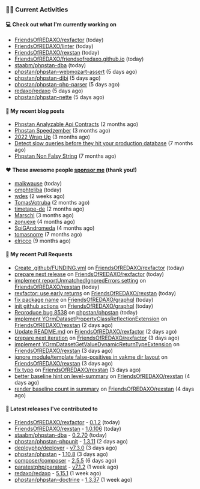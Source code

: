 ### 👨‍💻 Current Activities


#### 💻 Check out what I'm currently working on

- [FriendsOfREDAXO/rexfactor](https://github.com/FriendsOfREDAXO/rexfactor) (today)
- [FriendsOfREDAXO/linter](https://github.com/FriendsOfREDAXO/linter) (today)
- [FriendsOfREDAXO/rexstan](https://github.com/FriendsOfREDAXO/rexstan) (today)
- [FriendsOfREDAXO/friendsofredaxo.github.io](https://github.com/FriendsOfREDAXO/friendsofredaxo.github.io) (today)
- [staabm/phpstan-dba](https://github.com/staabm/phpstan-dba) (today)
- [phpstan/phpstan-webmozart-assert](https://github.com/phpstan/phpstan-webmozart-assert) (5 days ago)
- [phpstan/phpstan-dibi](https://github.com/phpstan/phpstan-dibi) (5 days ago)
- [phpstan/phpstan-php-parser](https://github.com/phpstan/phpstan-php-parser) (5 days ago)
- [redaxo/redaxo](https://github.com/redaxo/redaxo) (5 days ago)
- [phpstan/phpstan-nette](https://github.com/phpstan/phpstan-nette) (5 days ago)


#### 📜 My recent blog posts

- [Phpstan Analyzable Api Contracts](https://staabm.github.io/2022/12/29/phpstan-analyzable-api-contracts.html) (2 months ago)
- [Phpstan Speedzember](https://staabm.github.io/2022/12/23/phpstan-speedzember.html) (3 months ago)
- [2022 Wrap Up](https://staabm.github.io/2022/12/20/2022-wrap-up.html) (3 months ago)
- [Detect slow queries before they hit your production database](https://staabm.github.io/2022/08/16/phpstan-dba-query-plan-analysis.html) (7 months ago)
- [Phpstan Non Falsy String](https://staabm.github.io/2022/08/11/phpstan-non-falsy-string.html) (7 months ago)


#### ❤️ These awesome people [sponsor me](https://github.com/sponsors/staabm) (thank you!)

- [maikwause](https://github.com/maikwause) (today)
- [omphteliba](https://github.com/omphteliba) (today)
- [wdes](https://github.com/wdes) (2 weeks ago)
- [TomasVotruba](https://github.com/TomasVotruba) (2 months ago)
- [timetape-de](https://github.com/timetape-de) (2 months ago)
- [Marschl](https://github.com/Marschl) (3 months ago)
- [zonuexe](https://github.com/zonuexe) (4 months ago)
- [SpiGAndromeda](https://github.com/SpiGAndromeda) (4 months ago)
- [tomasnorre](https://github.com/tomasnorre) (7 months ago)
- [elricco](https://github.com/elricco) (9 months ago)


#### 🔨 My recent Pull Requests

- [Create .github/FUNDING.yml](https://github.com/FriendsOfREDAXO/rexfactor/pull/27) on [FriendsOfREDAXO/rexfactor](https://github.com/FriendsOfREDAXO/rexfactor) (today)
- [prepare next release](https://github.com/FriendsOfREDAXO/rexfactor/pull/26) on [FriendsOfREDAXO/rexfactor](https://github.com/FriendsOfREDAXO/rexfactor) (today)
- [implement reportUnmatchedIgnoredErrors setting](https://github.com/FriendsOfREDAXO/rexstan/pull/449) on [FriendsOfREDAXO/rexstan](https://github.com/FriendsOfREDAXO/rexstan) (today)
- [rexfactor: use early returns](https://github.com/FriendsOfREDAXO/rexstan/pull/447) on [FriendsOfREDAXO/rexstan](https://github.com/FriendsOfREDAXO/rexstan) (today)
- [fix package name](https://github.com/FriendsOfREDAXO/graphql/pull/4) on [FriendsOfREDAXO/graphql](https://github.com/FriendsOfREDAXO/graphql) (today)
- [init github actions](https://github.com/FriendsOfREDAXO/graphql/pull/1) on [FriendsOfREDAXO/graphql](https://github.com/FriendsOfREDAXO/graphql) (today)
- [Reproduce bug 8538](https://github.com/phpstan/phpstan/pull/9093) on [phpstan/phpstan](https://github.com/phpstan/phpstan) (today)
- [implement YOrmDatasetPropertyClassReflectionExtension](https://github.com/FriendsOfREDAXO/rexstan/pull/444) on [FriendsOfREDAXO/rexstan](https://github.com/FriendsOfREDAXO/rexstan) (2 days ago)
- [Update README.md](https://github.com/FriendsOfREDAXO/rexfactor/pull/22) on [FriendsOfREDAXO/rexfactor](https://github.com/FriendsOfREDAXO/rexfactor) (2 days ago)
- [prepare next iteration](https://github.com/FriendsOfREDAXO/rexfactor/pull/21) on [FriendsOfREDAXO/rexfactor](https://github.com/FriendsOfREDAXO/rexfactor) (3 days ago)
- [implement YOrmDatasetGetValueDynamicReturnTypeExtension](https://github.com/FriendsOfREDAXO/rexstan/pull/442) on [FriendsOfREDAXO/rexstan](https://github.com/FriendsOfREDAXO/rexstan) (3 days ago)
- [ignore module/template false-positives in yakme dir layout](https://github.com/FriendsOfREDAXO/rexstan/pull/441) on [FriendsOfREDAXO/rexstan](https://github.com/FriendsOfREDAXO/rexstan) (3 days ago)
- [fix typo](https://github.com/FriendsOfREDAXO/rexstan/pull/438) on [FriendsOfREDAXO/rexstan](https://github.com/FriendsOfREDAXO/rexstan) (3 days ago)
- [better baseline hint on level-summary](https://github.com/FriendsOfREDAXO/rexstan/pull/435) on [FriendsOfREDAXO/rexstan](https://github.com/FriendsOfREDAXO/rexstan) (4 days ago)
- [render baseline count in summary](https://github.com/FriendsOfREDAXO/rexstan/pull/434) on [FriendsOfREDAXO/rexstan](https://github.com/FriendsOfREDAXO/rexstan) (4 days ago)


#### 🔭 Latest releases I've contributed to

- [FriendsOfREDAXO/rexfactor](https://github.com/FriendsOfREDAXO/rexfactor) - [0.1.2](https://github.com/FriendsOfREDAXO/rexfactor/releases/tag/0.1.2) (today)
- [FriendsOfREDAXO/rexstan](https://github.com/FriendsOfREDAXO/rexstan) - [1.0.106](https://github.com/FriendsOfREDAXO/rexstan/releases/tag/1.0.106) (today)
- [staabm/phpstan-dba](https://github.com/staabm/phpstan-dba) - [0.2.70](https://github.com/staabm/phpstan-dba/releases/tag/0.2.70) (today)
- [phpstan/phpstan-phpunit](https://github.com/phpstan/phpstan-phpunit) - [1.3.11](https://github.com/phpstan/phpstan-phpunit/releases/tag/1.3.11) (2 days ago)
- [deployphp/deployer](https://github.com/deployphp/deployer) - [v7.3.0](https://github.com/deployphp/deployer/releases/tag/v7.3.0) (3 days ago)
- [phpstan/phpstan](https://github.com/phpstan/phpstan) - [1.10.8](https://github.com/phpstan/phpstan/releases/tag/1.10.8) (3 days ago)
- [composer/composer](https://github.com/composer/composer) - [2.5.5](https://github.com/composer/composer/releases/tag/2.5.5) (6 days ago)
- [paratestphp/paratest](https://github.com/paratestphp/paratest) - [v7.1.2](https://github.com/paratestphp/paratest/releases/tag/v7.1.2) (1 week ago)
- [redaxo/redaxo](https://github.com/redaxo/redaxo) - [5.15.1](https://github.com/redaxo/redaxo/releases/tag/5.15.1) (1 week ago)
- [phpstan/phpstan-doctrine](https://github.com/phpstan/phpstan-doctrine) - [1.3.37](https://github.com/phpstan/phpstan-doctrine/releases/tag/1.3.37) (1 week ago)
